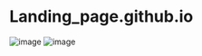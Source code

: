 # Landing_page.github.io

![image](https://github.com/dparmar04/Landing_page.github.io/assets/116805076/ef8f002d-f74b-4b2d-b6f5-fcbc03bf60eb)
![image](https://github.com/dparmar04/Landing_page.github.io/assets/116805076/6e622ae6-3760-4efb-94fa-4c71556105a4)

